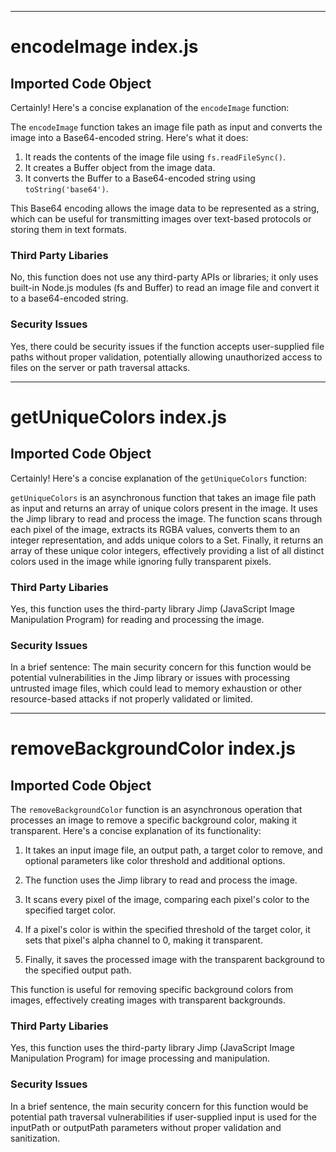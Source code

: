 

  

  

  

---
# encodeImage index.js
## Imported Code Object
Certainly! Here's a concise explanation of the `encodeImage` function:

The `encodeImage` function takes an image file path as input and converts the image into a Base64-encoded string. Here's what it does:

1. It reads the contents of the image file using `fs.readFileSync()`.
2. It creates a Buffer object from the image data.
3. It converts the Buffer to a Base64-encoded string using `toString('base64')`.

This Base64 encoding allows the image data to be represented as a string, which can be useful for transmitting images over text-based protocols or storing them in text formats.

### Third Party Libaries

No, this function does not use any third-party APIs or libraries; it only uses built-in Node.js modules (fs and Buffer) to read an image file and convert it to a base64-encoded string.

### Security Issues

Yes, there could be security issues if the function accepts user-supplied file paths without proper validation, potentially allowing unauthorized access to files on the server or path traversal attacks.

---
# getUniqueColors index.js
## Imported Code Object
Certainly! Here's a concise explanation of the `getUniqueColors` function:

`getUniqueColors` is an asynchronous function that takes an image file path as input and returns an array of unique colors present in the image. It uses the Jimp library to read and process the image. The function scans through each pixel of the image, extracts its RGBA values, converts them to an integer representation, and adds unique colors to a Set. Finally, it returns an array of these unique color integers, effectively providing a list of all distinct colors used in the image while ignoring fully transparent pixels.

### Third Party Libaries

Yes, this function uses the third-party library Jimp (JavaScript Image Manipulation Program) for reading and processing the image.

### Security Issues

In a brief sentence: The main security concern for this function would be potential vulnerabilities in the Jimp library or issues with processing untrusted image files, which could lead to memory exhaustion or other resource-based attacks if not properly validated or limited.


  
---
# removeBackgroundColor index.js
## Imported Code Object
The `removeBackgroundColor` function is an asynchronous operation that processes an image to remove a specific background color, making it transparent. Here's a concise explanation of its functionality:

1. It takes an input image file, an output path, a target color to remove, and optional parameters like color threshold and additional options.

2. The function uses the Jimp library to read and process the image.

3. It scans every pixel of the image, comparing each pixel's color to the specified target color.

4. If a pixel's color is within the specified threshold of the target color, it sets that pixel's alpha channel to 0, making it transparent.

5. Finally, it saves the processed image with the transparent background to the specified output path.

This function is useful for removing specific background colors from images, effectively creating images with transparent backgrounds.

### Third Party Libaries

Yes, this function uses the third-party library Jimp (JavaScript Image Manipulation Program) for image processing and manipulation.

### Security Issues

In a brief sentence, the main security concern for this function would be potential path traversal vulnerabilities if user-supplied input is used for the inputPath or outputPath parameters without proper validation and sanitization.


  